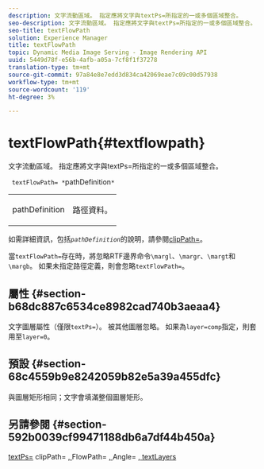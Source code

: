 ```yaml
---
description: 文字流動區域。 指定應將文字與textPs=所指定的一或多個區域整合。
seo-description: 文字流動區域。 指定應將文字與textPs=所指定的一或多個區域整合。
seo-title: textFlowPath
solution: Experience Manager
title: textFlowPath
topic: Dynamic Media Image Serving - Image Rendering API
uuid: 5449d78f-e56b-4afb-a05a-7cf8f1f37278
translation-type: tm+mt
source-git-commit: 97a84e8e7edd3d834ca42069eae7c09c00d57938
workflow-type: tm+mt
source-wordcount: '119'
ht-degree: 3%

---
```



# textFlowPath{#textflowpath}

文字流動區域。 指定應將文字與textPs=所指定的一或多個區域整合。

` textFlowPath= *`pathDefinition`*`

<table id="simpletable_52CEFF5C3CCB4642A9A320D01B1BF8E0"> 
 <tr class="strow"> 
  <td class="stentry"> <p> <span class="varname"> pathDefinition  </span> </p> </td> 
  <td class="stentry"> <p>路徑資料。 </p> </td> 
 </tr> 
</table>

如需詳細資訊，包括&#x200B;*`pathDefinition`*&#x200B;的說明，請參閱[clipPath=](../../../../../is-api/http-ref/image-serving-api-ref/c-http-protocol-reference/c-command-reference/r-clippath.md#reference-8139b1b52dc54749b51b109521ddf83d)。

當`textFlowPath=`存在時，將忽略RTF邊界命令`\margl`、`\margr`、`\margt`和`\margb`。 如果未指定路徑定義，則會忽略`textFlowPath=`。

## 屬性 {#section-b68dc887c6534ce8982cad740b3aeaa4}

文字圖層屬性（僅限`textPs=`）。 被其他圖層忽略。 如果為`layer=comp`指定，則套用至`layer=0`。

## 預設 {#section-68c4559b9e8242059b82e5a39a455dfc}

與圖層矩形相同；文字會填滿整個圖層矩形。

## 另請參閱 {#section-592b0039cf99471188db6a7df44b450a}

[textPs=](../../../../../is-api/http-ref/image-serving-api-ref/c-http-protocol-reference/c-command-reference/r-textps.md#reference-4209a2a6169f44278da2647cfb0cd767) clipPath= [, ](../../../../../is-api/http-ref/image-serving-api-ref/c-http-protocol-reference/c-command-reference/r-clippath.md#reference-8139b1b52dc54749b51b109521ddf83d)FlowPath= [, ](../../../../../is-api/http-ref/image-serving-api-ref/c-http-protocol-reference/c-command-reference/r-textflowpath.md#reference-0b8d9493d71342f0b6a64a6d221584ef)Angle= [](../../../../../is-api/http-ref/image-serving-api-ref/c-http-protocol-reference/c-command-reference/r-textangle.md#reference-447f624c0e764d0cb5c75846d1b44d15) [, textLayers](../../../../../is-api/http-ref/image-serving-api-ref/c-http-protocol-reference/c-text-formatting/r-text-layers.md#reference-47e78cfb18134db5ab09e17af14a6a8f)
